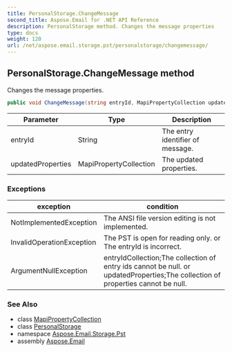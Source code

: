 ```yaml
---
title: PersonalStorage.ChangeMessage
second_title: Aspose.Email for .NET API Reference
description: PersonalStorage method. Changes the message properties
type: docs
weight: 120
url: /net/aspose.email.storage.pst/personalstorage/changemessage/
---
```

## PersonalStorage.ChangeMessage method

Changes the message properties.

```csharp
public void ChangeMessage(string entryId, MapiPropertyCollection updatedProperties)
```

| Parameter | Type | Description |
| --- | --- | --- |
| entryId | String | The entry identifier of message. |
| updatedProperties | MapiPropertyCollection | The updated properties. |

### Exceptions

| exception | condition |
| --- | --- |
| NotImplementedException | The ANSI file version editing is not implemented. |
| InvalidOperationException | The PST is open for reading only. or The entryId is incorrect. |
| ArgumentNullException | entryIdCollection;The collection of entry ids cannot be null. or updatedProperties;The collection of properties cannot be null. |

### See Also

* class [MapiPropertyCollection](../../../aspose.email.mapi/mapipropertycollection/)
* class [PersonalStorage](../)
* namespace [Aspose.Email.Storage.Pst](../../personalstorage/)
* assembly [Aspose.Email](../../../)


